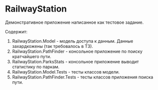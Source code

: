 # RailwayStation
Демонстративное приложение написанное как тестовое задание. 

Содержит:

1. RailwayStation.Model - модель доступа к данным. Данные захардкожены (так требовалось в ТЗ).
2. RailwayStation.PathFinder - консольное приложение по поиску кратчайшего пути.
3. RailwayStation.ParksStats - консольное приложение выводит статистику по паркам.
4. RailwayStation.Model.Tests - тесты классов модели.
5. RailwayStation.PathFinder.Tests - тесты классов приложения поиска пути.